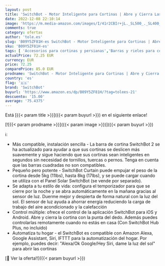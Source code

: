 ```yaml
---
layout: post
title: 'SwitchBot - Motor Inteligente para Cortinas | Abre y Cierra Las Cortinas Desde tu teléfono | Sensor de Luz | Temporizador | Compatible con Alexa  Google Home  IFTTT  Rod 2.0  White '
date: 2022-12-08 22:10:14
image: 'https://m.media-amazon.com/images/I/41r2CBIr+jL._SL500_._SL400_.jpg'
comments: true
category: ofertas
author: 'tole.es'
slug: 'B09Y5ZF81H-es SwitchBot - Motor Inteligente para Cortinas | Abre y...'
sku: 'B09Y5ZF81H-es'
tags: [ 'Accesorios para cortinas y persianas','Barras y rieles para cortinas','Decoración del hogar','Hogar y cocina','alexa','google','home','ifttt','switchbot','🇪🇸', ]
actualPrice: 72.25 EUR
currency: EUR
price: 72.25
comparePrice: 85.0 EUR
prodname: 'SwitchBot - Motor Inteligente para Cortinas | Abre y Cierra Las Cortinas Desde tu teléfono | Sensor de Luz | Temporizador | Compatible con Alexa  Google Home  IFTTT  Rod 2.0  White '
country: 'es'
flag: '🇪🇸'
brand: 'SwitchBot'
buyurl: 'https://www.amazon.es/dp/B09Y5ZF81H/?tag=tolees-21'
descuento: '15.00'
average: '75.4375'
---
```


Está [{{< param title >}}]({{< param buyurl >}}) en el siguiente enlace!

[![{{< param prodname >}}]({{< param image >}})]({{< param buyurl >}})

ℹ️:

- Más compatible, instalación sencilla - La barra de cortina SwitchBot 2 se ha actualizado para ayudar a que sus cortinas se deslicen más suavemente y sigue haciendo que sus cortinas sean inteligentes en segundos sin necesidad de tornillos, tuercas o pernos. Tenga en cuenta que las barras cuadradas no son compatibles.
- Pequeño pero potente - SwitchBot Curtain puede empujar el peso de la cortina desde 5kg (11lbs), hasta 8kg (17lbs), y se puede cargar cuando se utiliza con el Panel Solar SwitchBot (se vende por separado).
- Se adapta a tu estilo de vida: configura el temporizador para que se cierre por la noche y se abra automáticamente en la mañana gracias al sensor de luz. Duerme mejor y despierta de forma natural con la luz del sol. El sensor de luz ayuda a ahorrar energía reduciendo la carga de trabajo del aire acondicionado y la calefacción
- Control múltiple: ofrece el control de la aplicación SwitchBot para iOS y Android. Abre y cierra la cortina con la punta del dedo. Además puedes controlarlas remotamente cuando no estás en casa (Con SwitchBot Hub Plus, no incluido)
- Automatiza tu hogar - el SwitchBot es compatible con Amazon Alexa, Google Assistant, Siri, IFTTT para la automatización del hogar. Por ejemplo, puedes decir: "Alexa/Ok Google/Hey Siri, dame la luz del sol" para abrir las cortinas

[🛒 Ver la oferta!!]({{< param buyurl >}})
